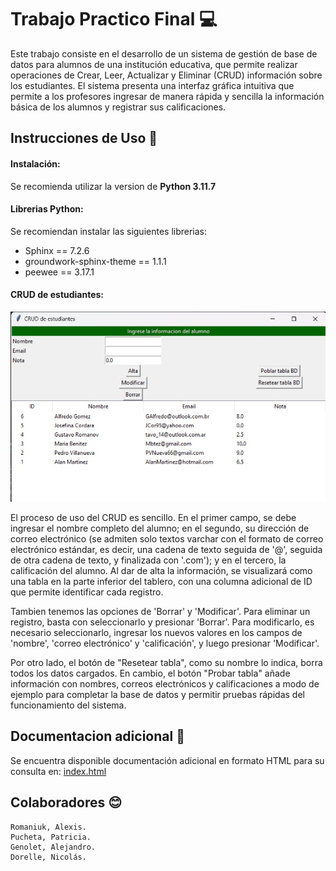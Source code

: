 # Trabajo Practico Final :computer:
Este trabajo consiste en el desarrollo de un sistema de gestión de base de datos para alumnos de una institución educativa, que permite realizar operaciones de Crear, Leer, Actualizar y Eliminar (CRUD) información sobre los estudiantes. El sistema presenta una interfaz gráfica intuitiva que permite a los profesores ingresar de manera rápida y sencilla la información básica de los alumnos y registrar sus calificaciones.

## Instrucciones de Uso :page_with_curl:
#### Instalación:
Se recomienda utilizar la version de **Python 3.11.7**
#### Librerias Python:
Se recomiendan instalar las siguientes librerias:
* Sphinx == 7.2.6
* groundwork-sphinx-theme == 1.1.1
* peewee == 3.17.1

#### CRUD de estudiantes:
![Interfaz visual del CRUD](CRUD.jpg)

El proceso de uso del CRUD es sencillo. En el primer campo, se debe ingresar el nombre completo del alumno; en el segundo, su dirección de correo electrónico (se admiten solo textos varchar con el formato de correo electrónico estándar, es decir, una cadena de texto seguida de '@', seguida de otra cadena de texto, y finalizada con '.com'); y en el tercero, la calificación del alumno. Al dar de alta la información, se visualizará como una tabla en la parte inferior del tablero, con una columna adicional de ID que permite identificar cada registro.

Tambien tenemos las opciones de 'Borrar' y 'Modificar'. Para eliminar un registro, basta con seleccionarlo y presionar 'Borrar'. Para modificarlo, es necesario seleccionarlo, ingresar los nuevos valores en los campos de 'nombre', 'correo electrónico' y 'calificación', y luego presionar 'Modificar'.

Por otro lado, el botón de "Resetear tabla", como su nombre lo indica, borra todos los datos cargados. En cambio, el botón "Probar tabla" añade información con nombres, correos electrónicos y calificaciones a modo de ejemplo para completar la base de datos y permitir pruebas rápidas del funcionamiento del sistema.
## Documentacion adicional :file_folder:
Se encuentra disponible documentación adicional en formato HTML para su consulta en:
[index.html](tp/docs/_build/html/index.html)

## Colaboradores :blush:
    Romaniuk, Alexis.
    Pucheta, Patricia.
    Genolet, Alejandro.
    Dorelle, Nicolás.